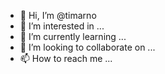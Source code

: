 - 👋 Hi, I’m @timarno
- 👀 I’m interested in ...
- 🌱 I’m currently learning ...
- 💞️ I’m looking to collaborate on ...
- 📫 How to reach me ...

<!---
timarno/timarno is a ✨ special ✨ repository because its `README.md` (this file) appears on your GitHub profile.
You can click the Preview link to take a look at your changes.
--->
